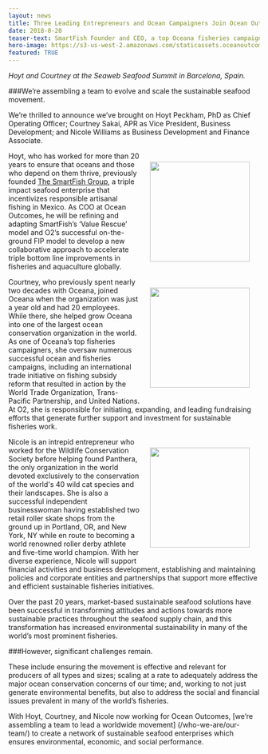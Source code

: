```yaml
---
layout: news
title: Three Leading Entrepreneurs and Ocean Campaigners Join Ocean Outcomes to Scale Sustainable Seafood Movement
date: 2018-8-20
teaser-text: SmartFish Founder and CEO, a top Oceana fisheries campaigner, and an intrepid entrepreneur contribute valuable experience to Ocean Outcomes’ continued growth and leadership in the sustainable seafood and ocean conservation movements.
hero-image: https://s3-us-west-2.amazonaws.com/staticassets.oceanoutcomes.org/news+and+analysis/hero+images/hoyt-courtney-nicole-join-ocean-outcomes.jpg
featured: TRUE
---
```

*Hoyt and Courtney at the Seaweb Seafood Summit in Barcelona, Spain.*

###We’re assembling a team to evolve and scale the sustainable seafood movement.

We’re thrilled to announce we’ve brought on Hoyt Peckham, PhD as Chief Operating Officer; Courtney Sakai, APR as Vice President, Business Development; and Nicole Williams as Business Development and Finance Associate.

<img align="right" src="https://s3-us-west-2.amazonaws.com/staticassets.oceanoutcomes.org/staff+photos/hoytstaffphoto.jpg" width="200" height="200" style="margin:20px">Hoyt, who has worked for more than 20 years to ensure that oceans and those who depend on them thrive, previously founded <a href="https://smartfish.mx/" target="_blank">The SmartFish Group</a>, a triple impact seafood enterprise that incentivizes responsible artisanal fishing in Mexico. As COO at Ocean Outcomes, he will be refining and adapting SmartFish’s ‘Value Rescue’ model and O2’s successful on-the-ground FIP model to develop a new collaborative approach to accelerate triple bottom line improvements in fisheries and aquaculture globally.

<img align="right" src="https://s3-us-west-2.amazonaws.com/staticassets.oceanoutcomes.org/staff+photos/courtneystaffphoto.jpg" width="200" height="200" style="margin:20px">Courtney, who previously spent nearly two decades with Oceana, joined Oceana when the organization was just a year old and had 20 employees. While there, she helped grow Oceana into one of the largest ocean conservation organization in the world. As one of Oceana’s top fisheries campaigners, she oversaw numerous successful ocean and fisheries campaigns, including an international trade initiative on fishing subsidy reform that resulted in action by the World Trade Organization, Trans-Pacific Partnership, and United Nations. At O2, she is responsible for initiating, expanding, and leading fundraising efforts that generate further support and investment for sustainable fisheries work.

<img align="right" src="https://s3-us-west-2.amazonaws.com/staticassets.oceanoutcomes.org/staff+photos/nicolestaffphoto.jpg" width="200" height="200" style="margin:20px">Nicole is an intrepid entrepreneur who worked for the Wildlife Conservation Society before helping found Panthera, the only organization in the world devoted exclusively to the conservation of the world's 40 wild cat species and their landscapes. She is also a successful independent businesswoman having established two retail roller skate shops from the ground up in Portland, OR, and New York, NY while en route to becoming a world renowned roller derby athlete and five-time world champion. With her diverse experience, Nicole will support financial activities and business development, establishing and maintaining policies and corporate entities and partnerships that support more effective and efficient sustainable fisheries initiatives.

Over the past 20 years, market-based sustainable seafood solutions have been successful in transforming attitudes and actions towards more sustainable practices throughout the seafood supply chain, and this transformation has increased environmental sustainability in many of the world’s most prominent fisheries. 

###However, significant challenges remain. 

These include ensuring the movement is effective and relevant for producers of all types and sizes; scaling at a rate to adequately address the major ocean conservation concerns of our time; and, working to not just generate environmental benefits, but also to address the social and financial issues prevalent in many of the world’s fisheries.

With Hoyt, Courtney, and Nicole now working for Ocean Outcomes, [we’re assembling a team to lead a worldwide movement] (/who-we-are/our-team/) to create a network of sustainable seafood enterprises which ensures environmental, economic, and social performance.

